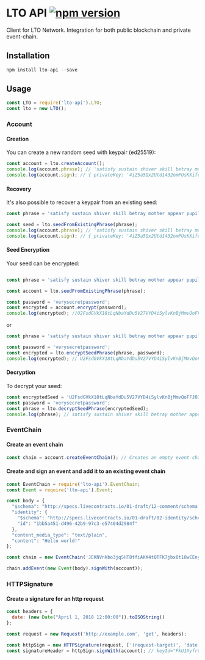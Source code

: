 # LTO API [![npm version](https://badge.fury.io/js/lto-api.svg)](https://badge.fury.io/js/lto-api)

Client for LTO Network. Integration for both public blockchain and private event-chain.

## Installation

```js
npm install lto-api --save
```

## Usage

```js
const LTO = require('lto-api').LTO;
const lto = new LTO();
```

### Account

#### Creation
You can create a new random seed with keypair (ed25519):

```js
const account = lto.createAccount();
console.log(account.phrase); // 'satisfy sustain shiver skill betray mother appear pupil coconut weasel firm top puzzle monkey seek'
console.log(account.sign); // { privateKey: '4iZ5a5Qx2Utd1432omPUsKXifctCnUr25PjYoR7ohLbnXgG6sazdBg2iXbywzuh6VNWPiFPCudSV2du9HxGxT8mV', publicKey: 'EUkmkWG6TRbsZdQ9UjGySTzkMJq9eaKAjwJpW3Wv6DDH' }

```


#### Recovery 

It's also possible to recover a keypair from an existing seed:

```js
const phrase = 'satisfy sustain shiver skill betray mother appear pupil coconut weasel firm top puzzle monkey seek';

const seed = lto.seedFromExistingPhrase(phrase);
console.log(account.phrase); // 'satisfy sustain shiver skill betray mother appear pupil coconut weasel firm top puzzle monkey seek'
console.log(account.sign); // { privateKey: '4iZ5a5Qx2Utd1432omPUsKXifctCnUr25PjYoR7ohLbnXgG6sazdBg2iXbywzuh6VNWPiFPCudSV2du9HxGxT8mV', publicKey: 'EUkmkWG6TRbsZdQ9UjGySTzkMJq9eaKAjwJpW3Wv6DDH' }

```

#### Seed Encryption

Your seed can be encrypted:

```js

const phrase = 'satisfy sustain shiver skill betray mother appear pupil coconut weasel firm top puzzle monkey seek';

const account = lto.seedFromExistingPhrase(phrase);

const password = 'verysecretpassword';
const encrypted = account.encrypt(password); 
console.log(encrypted); //U2FsdGVkX18tLqNbaYdDu5V27VYD4iSylvKnBjMmvQoFFJO1KbsoKKW1eK/y6kqahvv4eak8Uf8tO1w2I9hbcWFUJDysZh1UyaZt6TmXwYfUZq163e9qRhPn4xC8VkxFCymdzYNBAZgyw8ziRhSujujiDZFT3PTmhhkBwIT7FMs=

```

or

```js
const phrase = 'satisfy sustain shiver skill betray mother appear pupil coconut weasel firm top puzzle monkey seek';

const password = 'verysecretpassword';
const encrypted = lto.encryptSeedPhrase(phrase, password);
console.log(encrypted); // U2FsdGVkX18tLqNbaYdDu5V27VYD4iSylvKnBjMmvQoFFJO1KbsoKKW1eK/y6kqahvv4eak8Uf8tO1w2I9hbcWFUJDysZh1UyaZt6TmXwYfUZq163e9qRhPn4xC8VkxFCymdzYNBAZgyw8ziRhSujujiDZFT3PTmhhkBwIT7FMs=
``` 

#### Decryption

To decrypt your seed:

```js
const encryptedSeed = 'U2FsdGVkX18tLqNbaYdDu5V27VYD4iSylvKnBjMmvQoFFJO1KbsoKKW1eK/y6kqahvv4eak8Uf8tO1w2I9hbcWFUJDysZh1UyaZt6TmXwYfUZq163e9qRhPn4xC8VkxFCymdzYNBAZgyw8ziRhSujujiDZFT3PTmhhkBwIT7FMs=';
const password = 'verysecretpassword';
const phrase = lto.decryptSeedPhrase(encryptedSeed);
console.log(phrase); // satisfy sustain shiver skill betray mother appear pupil coconut weasel firm top puzzle monkey seek
```

### EventChain

#### Create an event chain


```js
const chain = account.createEventChain(); // Creates an empty event chain with a valid id and last hash
```

#### Create and sign an event and add it to an existing event chain

```js
const EventChain = require('lto-api').EventChain;
const Event = require('lto-api').Event;

const body = {
  "$schema": "http://specs.livecontracts.io/01-draft/12-comment/schema.json#",
  "identity": {
    "$schema": "http://specs.livecontracts.io/01-draft/02-identity/schema.json#",
    "id": "1bb5a451-d496-42b9-97c3-e57404d2984f"
  },
  "content_media_type": "text/plain",
  "content": "Hello world!"
};

const chain = new EventChain('JEKNVnkbo3jqSHT8tfiAKK4tQTFK7jbx8t18wEEnygya');

chain.addEvent(new Event(body).signWith(account));
```

### HTTPSignature

#### Create a signature for an http request

```js
const headers = {
  date: (new Date("April 1, 2018 12:00:00")).toISOString()
};

const request = new Request('http://example.com', 'get', headers);

const httpSign = new HTTPSignature(request, ['(request-target)', 'date']);
const signatureHeader = httpSign.signWith(account); // keyId="FkU1XyfrCftc4pQKXCrrDyRLSnifX1SMvmx1CYiiyB3Y",algorithm="ed25519-sha256",headers="(request-target) date",signature="tMAxot4iWb8gB4FQ2zqIMfH2Fd8kA9DwSoW3UZPj9f8QlpLX5VvWf314vFnM8MsDo5kqtGzk7XOOy0TL4zVWAg=="
```

<!-- @todo: documentation for Identity class -->
